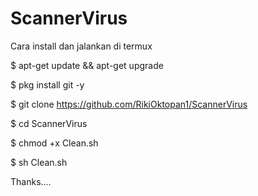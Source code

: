 # ScannerVirus

Cara install dan jalankan di termux



$ apt-get update && apt-get upgrade

$ pkg install git -y

$ git clone https://github.com/RikiOktopan1/ScannerVirus

$ cd ScannerVirus

$ chmod +x Clean.sh

$ sh Clean.sh



Thanks....

